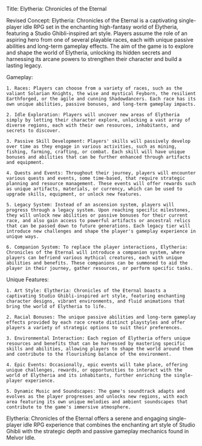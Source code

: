 Title: Elytheria: Chronicles of the Eternal

Revised Concept: Elytheria: Chronicles of the Eternal is a captivating single-player idle RPG set in the enchanting high-fantasy world of Elytheria, featuring a Studio Ghibli-inspired art style. Players assume the role of an aspiring hero from one of several playable races, each with unique passive abilities and long-term gameplay effects. The aim of the game is to explore and shape the world of Elytheria, unlocking its hidden secrets and harnessing its arcane powers to strengthen their character and build a lasting legacy.

Gameplay:

    1. Races: Players can choose from a variety of races, such as the valiant Solarian Knights, the wise and mystical Feyborn, the resilient Earthforged, or the agile and cunning Shadowdancers. Each race has its own unique abilities, passive bonuses, and long-term gameplay impacts.

    2. Idle Exploration: Players will uncover new areas of Elytheria simply by letting their character explore, unlocking a vast array of diverse regions, each with their own resources, inhabitants, and secrets to discover.

    3. Passive Skill Development: Players' skills will passively develop over time as they engage in various activities, such as mining, fishing, farming, crafting, or combat. Each skill will have unique bonuses and abilities that can be further enhanced through artifacts and equipment.

    4. Quests and Events: Throughout their journey, players will encounter various quests and events, some time-based, that require strategic planning and resource management. These events will offer rewards such as unique artifacts, materials, or currency, which can be used to upgrade skills, equipment, or unlock new features.

    5. Legacy System: Instead of an ascension system, players will progress through a legacy system. Upon reaching specific milestones, they will unlock new abilities or passive bonuses for their current race, and also gain access to powerful artifacts or ancestral relics that can be passed down to future generations. Each legacy tier will introduce new challenges and shape the player's gameplay experience in unique ways.

    6. Companion System: To replace the player interactions, Elytheria: Chronicles of the Eternal will introduce a companion system, where players can befriend various mythical creatures, each with unique abilities and benefits. These companions can be summoned to aid the player in their journey, gather resources, or perform specific tasks.

Unique Features:

    1. Art Style: Elytheria: Chronicles of the Eternal boasts a captivating Studio Ghibli-inspired art style, featuring enchanting character designs, vibrant environments, and fluid animations that bring the world of Elytheria to life.

    2. Racial Bonuses: The unique passive abilities and long-term gameplay effects provided by each race create distinct playstyles and offer players a variety of strategic options to suit their preferences.

    3. Environmental Interaction: Each region of Elytheria offers unique resources and benefits that can be harnessed by mastering specific skills and abilities, allowing players to shape the world around them and contribute to the flourishing balance of the environment.

    4. Epic Events: Occasionally, epic events will take place, offering unique challenges, rewards, or opportunities to interact with the world of Elytheria and its inhabitants, further enriching the single-player experience.

    5. Dynamic Music and Soundscapes: The game's soundtrack adapts and evolves as the player progresses and unlocks new regions, with each area featuring its own unique melodies and ambient soundscapes that contribute to the game's immersive atmosphere.

Elytheria: Chronicles of the Eternal offers a serene and engaging single-player idle RPG experience that combines the enchanting art style of Studio Ghibli with the strategic depth and passive gameplay mechanics found in Melvor Idle.
